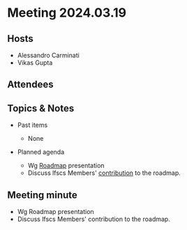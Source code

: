 # Meeting 2024.03.19

## Hosts
* Alessandro Carminati
* Vikas Gupta

## Attendees


## Topics & Notes

* Past items
    * None

* Planned agenda
    * Wg [Roadmap](https://github.com/elisa-tech/wg-lfscs/lfscs-meetings/resources/Linux.Features.for.Safety-Critical.Systems.activities.summary.pdf) presentation
    * Discuss lfscs Members' [contribution](https://lists.elisa.tech/g/linux-features/topic/restarting_lfscs_operations/104771070) to the roadmap.

## Meeting minute

* Wg Roadmap presentation
* Discuss lfscs Members' contribution to the roadmap.


